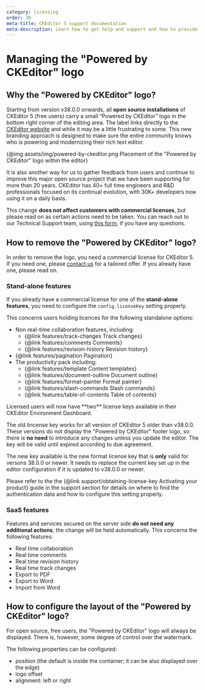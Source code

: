 ```yaml
---
category: licensing
order: 30
meta-title: CKEditor 5 support documentation
meta-description: Learn how to get help and support and how to provide feedback.
---
```


# Managing the "Powered by CKEditor" logo

## Why the "Powered by CKEditor" logo?

Starting from version v38.0.0 onwards, all **open source installations** of CKEditor 5 (free users) carry a small “Powered by CKEditor” logo in the bottom right corner of the editing area. The label links directly to the [CKEditor website](https://ckeditor.com/) and while it may be a little frustrating to some. This new branding approach is designed to make sure the entire community knows who is powering and modernizing their rich text editor.

{@img assets/img/powered-by-ckeditor.png Placement of the "Powered by CKEditor" logo within the editor}

It is also another way for us to gather feedback from users and continue to improve this major open source project that we have been supporting for more than 20 years. CKEditor has 40+ full time engineers and R&D professionals focused on its continual evolution, with 30K+ developers now using it on a daily basis.

This change **does not affect customers with commercial licenses**, but please read on as certain actions need to be taken. You can reach out to our Technical Support team, using [this form](https://ckeditor.com/contact/), if you have any questions.

## How to remove the "Powered by CKEditor" logo?

In order to remove the logo, you need a commercial license for CKEditor 5. If you need one, please [contact us](https://ckeditor.com/) for a tailored offer. If you already have one, please read on.

### Stand-alone features

If you already have a commercial license for one of the **stand-alone features**, you need to configure the `config.licenseKey` setting properly.

This concerns users holding licences for the following standalone options:
* Non real-time collaboration features, including:
	* {@link features/track-changes Track changes}
	* {@link features/comments Comments}
	* {@link features/revision-history Revision history}
* {@link features/pagination Pagination}
* The productivity pack including:
	* {@link features/template Content templates}
	* {@link features/document-outline Document outline}
	* {@link features/format-painter Format painter}
	* {@link features/slash-commands Slash commands}
	* {@link features/table-of-contents Table of contents}

<info-box warning>
	Licensed users will now have **two** license keys available in their CKEditor Environment Dashboard.
</info-box>

The old lincense key works for all version of CKEditor 5 older than v38.0.0. These versions do not display the "Powered by CKEditor" footer logo, so there is **no need** to introduce any changes unless you update the editor. The key will be valid until expired according to due agreement.

The new key available is the new format license key that is **only** valid for versons 38.0.0 or newer. It needs to replace the current key set up in the editor configuration if it is updated to v38.0.0 or newer.

Please refer to the the {@link support/obtaining-license-key Activating your product} guide in the support section for details on where to find the authentication data and how to configure this setting properly.

### SaaS features

Features and services secured on the server side **do not need any additional actions**, the change will be held automatically. This concerns the following features:
* Real time collaboration
* Real time comments
* Real time revision history
* Real time track changes
* Export to PDF
* Export to Word
* Import from Word

## How to configure the layout of the "Powered by CKEditor" logo?

For open source, free users, the "Powered by CKEditor" logo will always be displayed. There is, however, some degree of control over the watermark.

The following properties can be configured:

* position (the default is inside the container; it can be also displayed over the edge)
* logo offset
* alignment: left or right

<!-- Explain once it's ready. -->